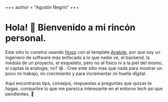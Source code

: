 +++
author = "Agustín Negrín"
+++

# Hola! :wave: Bienvenido a mi rincón personal.

Este sitio lo construí usando [Hugo](https://gohugo.io/) con el template [Anatole](https://github.com/lxndrblz/anatole), por que soy un ingeniero de software más enfocado a lo que nadie ve, el backend, la médula de un proyecto, el esqueleto, pero no al físico ni a la piel del mismo, si captas la analogia, no? :laughing: . Cree este sitio mas que nada para mostrar un poco mi trabajo, mi crecimiento y para incrementar mi huella dígital.

Aqui encontraras tips, consejos, respuestas a preguntas que quizas te hagas, compartire lo que me parezca interesante en el entorno tech asi que pendientes. :rocket:
